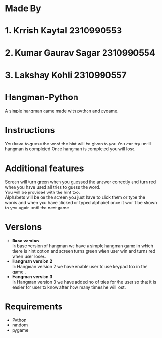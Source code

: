 # Made By 
# 1. Krrish Kaytal 2310990553
# 2. Kumar Gaurav Sagar 2310990554
# 3. Lakshay Kohli 2310990557

# Hangman-Python
A simple hangman game made with python and pygame.

# Instructions
You have to guess the word the hint will be given to you 
You can try untill hangman is completed
Once hangman is completed you will lose.

# Additional features
Screen will turn green when you guessed the answer correctly 
and turn red when you have used all tries to guess the word.<br>
You will be provided with the hint too.<br>
Alphabets will be on the screen you just have to click them or type the words 
and when you have clicked or typed alphabet once it won't be shown to you again until the next game.

# Versions
<ul>
<li> <b>Base version </b></li>
In base version of hangman we have a simple hangman game in which there is hint option and screen turns green when user win and turns red when user loses.
<li><b> Hangman version 2 </b></li>
In Hangman version 2 we have enable user to use keypad too in the game .
<li> <b> Hangman version 3 </b> </li>
In Hangman version 3 we have added no of tries for the user so that it is easier for user to know after how many times he will lost.
</ul>





# Requirements
- Python 
- random
- pygame


